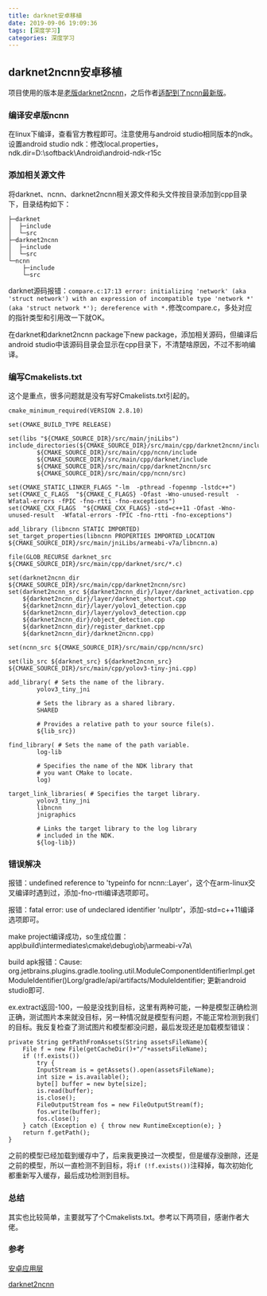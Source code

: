 ```yaml
---
title: darknet安卓移植
date: 2019-09-06 19:09:36
tags: [深度学习]
categories: 深度学习
---
```


## darknet2ncnn安卓移植

项目使用的版本是[老版darknet2ncnn](https://github.com/xiangweizeng/darknet2ncnn/tree/72696c6efc3899d63463be2e9faf4e5b246569ff)，之后作者[适配到了ncnn最新版](https://github.com/xiangweizeng/darknet2ncnn/)。

<!-- more -->

### 编译安卓版ncnn

在linux下编译，查看官方教程即可。注意使用与android studio相同版本的ndk。设置android studio ndk：修改local.properties，ndk.dir=D\:\\softback\\Android\\android-ndk-r15c

### 添加相关源文件

将darknet、ncnn、darknet2ncnn相关源文件和头文件按目录添加到cpp目录下，目录结构如下：

```
├─darknet
│  ├─include
│  └─src
├─darknet2ncnn
│  ├─include
│  └─src
└─ncnn
    ├─include
    └─src
```

darknet源码报错：`compare.c:17:13 error: initializing 'network' (aka 'struct network') with an expression of incompatible type 'network *' (aka 'struct network *'); dereference with *.`修改compare.c，多处对应的指针类型和引用改一下就OK。

在darknet和darknet2ncnn package下new package，添加相关源码，但编译后android studio中该源码目录会显示在cpp目录下，不清楚啥原因，不过不影响编译。

### 编写Cmakelists.txt

这个是重点，很多问题就是没有写好Cmakelists.txt引起的。

```
cmake_minimum_required(VERSION 2.8.10)

set(CMAKE_BUILD_TYPE RELEASE)

set(libs "${CMAKE_SOURCE_DIR}/src/main/jniLibs")
include_directories(${CMAKE_SOURCE_DIR}/src/main/cpp/darknet2ncnn/include
        ${CMAKE_SOURCE_DIR}/src/main/cpp/ncnn/include
        ${CMAKE_SOURCE_DIR}/src/main/cpp/darknet/include
        ${CMAKE_SOURCE_DIR}/src/main/cpp/darknet2ncnn/src
        ${CMAKE_SOURCE_DIR}/src/main/cpp/ncnn/src)

set(CMAKE_STATIC_LINKER_FLAGS "-lm  -pthread -fopenmp -lstdc++")
set(CMAKE_C_FLAGS  "${CMAKE_C_FLAGS} -Ofast -Wno-unused-result  -Wfatal-errors -fPIC -fno-rtti -fno-exceptions")
set(CMAKE_CXX_FLAGS  "${CMAKE_CXX_FLAGS} -std=c++11 -Ofast -Wno-unused-result  -Wfatal-errors -fPIC -fno-rtti -fno-exceptions")

add_library (libncnn STATIC IMPORTED)
set_target_properties(libncnn PROPERTIES IMPORTED_LOCATION ${CMAKE_SOURCE_DIR}/src/main/jniLibs/armeabi-v7a/libncnn.a)

file(GLOB_RECURSE darknet_src ${CMAKE_SOURCE_DIR}/src/main/cpp/darknet/src/*.c)

set(darknet2ncnn_dir ${CMAKE_SOURCE_DIR}/src/main/cpp/darknet2ncnn/src)
set(darknet2ncnn_src ${darknet2ncnn_dir}/layer/darknet_activation.cpp
    ${darknet2ncnn_dir}/layer/darknet_shortcut.cpp
    ${darknet2ncnn_dir}/layer/yolov1_detection.cpp
    ${darknet2ncnn_dir}/layer/yolov3_detection.cpp
    ${darknet2ncnn_dir}/object_detection.cpp
    ${darknet2ncnn_dir}/register_darknet.cpp
    ${darknet2ncnn_dir}/darknet2ncnn.cpp)

set(ncnn_src ${CMAKE_SOURCE_DIR}/src/main/cpp/ncnn/src)

set(lib_src ${darknet_src} ${darknet2ncnn_src} ${CMAKE_SOURCE_DIR}/src/main/cpp/yolov3-tiny-jni.cpp)

add_library( # Sets the name of the library.
        yolov3_tiny_jni

        # Sets the library as a shared library.
        SHARED

        # Provides a relative path to your source file(s).
        ${lib_src})

find_library( # Sets the name of the path variable.
        log-lib

        # Specifies the name of the NDK library that
        # you want CMake to locate.
        log)

target_link_libraries( # Specifies the target library.
        yolov3_tiny_jni
        libncnn
        jnigraphics

        # Links the target library to the log library
        # included in the NDK.
        ${log-lib})

```

### 错误解决

报错：undefined reference to 'typeinfo for ncnn::Layer'，这个在arm-linux交叉编译时遇到过，添加-fno-rtti编译选项即可。

报错：fatal error: use of undeclared identifier 'nullptr'，添加-std=c++11编译选项即可。

make project编译成功，so生成位置：app\build\intermediates\cmake\debug\obj\armeabi-v7a\

build apk报错：Cause: org.jetbrains.plugins.gradle.tooling.util.ModuleComponentIdentifierImpl.getModuleIdentifier()Lorg/gradle/api/artifacts/ModuleIdentifier; 更新android studio即可.

ex.extract返回-100，一般是没找到目标，这里有两种可能，一种是模型正确检测正确，测试图片本来就没目标，另一种情况就是模型有问题，不能正常检测到我们的目标。我反复检查了测试图片和模型都没问题，最后发现还是加载模型错误：

```
private String getPathFromAssets(String assetsFileName){
    File f = new File(getCacheDir()+"/"+assetsFileName);
    if (!f.exists())
        try {
        InputStream is = getAssets().open(assetsFileName);
        int size = is.available();
        byte[] buffer = new byte[size];
        is.read(buffer);
        is.close();
        FileOutputStream fos = new FileOutputStream(f);
        fos.write(buffer);
        fos.close();
    } catch (Exception e) { throw new RuntimeException(e); }
    return f.getPath();
}
```

之前的模型已经加载到缓存中了，后来我更换过一次模型，但是缓存没删除，还是之前的模型，所以一直检测不到目标，将`if (!f.exists())`注释掉，每次初始化都重新写入缓存，最后成功检测到目标。

### 总结

其实也比较简单，主要就写了个Cmakelists.txt。参考以下两项目，感谢作者大佬。

### 参考

[安卓应用层](https://github.com/yuace/yolov2-Tiny-NCNN-Android-demo)

[darknet2ncnn](https://github.com/xiangweizeng/darknet2ncnn/)